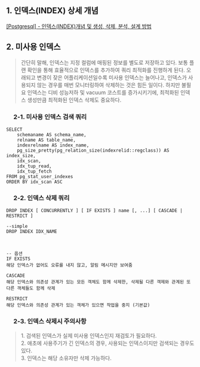 ## 1\. 인덱스(INDEX) 상세 개념

[\[Postgresql\] - 인덱스(INDEX)개념 및 생성, 삭제, 분석, 설계 방법](https://github.com/junhkang/postgresql/blob/main/%EC%9D%B8%EB%8D%B1%EC%8A%A4(INDEX)%EA%B0%9C%EB%85%90%20%EB%B0%8F%20%EC%83%9D%EC%84%B1%2C%20%EC%82%AD%EC%A0%9C%2C%20%EB%B6%84%EC%84%9D%2C%20%EC%84%A4%EA%B3%84%20%EB%B0%A9%EB%B2%95.md)


## 2\. 미사용 인덱스

> 간단히 말해, 인덱스는 지정 컬럼에 매핑된 정보를 별도로 저장하고 있다. 보통 플랜 확인을 통해 효율적으로 인덱스를 추가하여 쿼리 최적화를 진행하게 된다. 오래되고 변경이 잦은 어플리케이션일수록 미사용 인덱스는 늘어나고, 인덱스가 사용되지 않는 경우를 매번 모니터링하여 삭제하는 것은 힘든 일이다. 하지만 불필요 인덱스는 디비 성능저하 및 vacuum 코스트를 증가시키기에, 최적화된 인덱스 생성만큼 최적화된 인덱스 삭제도 중요하다.

###      2-1. 미사용 인덱스 검색 쿼리

```
SELECT
    schemaname AS schema_name,
    relname AS table_name,
    indexrelname AS index_name,
    pg_size_pretty(pg_relation_size(indexrelid::regclass)) AS index_size,
    idx_scan,
    idx_tup_read,
    idx_tup_fetch
FROM pg_stat_user_indexes
ORDER BY idx_scan ASC
```

###      2-2. 인덱스 삭제 쿼리

```
DROP INDEX [ CONCURRENTLY ] [ IF EXISTS ] name [, ...] [ CASCADE | RESTRICT ]

--simple
DROP INDEX IDX_NAME



-- 옵션
IF EXISTS
해당 인덱스가 없어도 오류를 내지 않고, 알림 메시지만 보여줌

CASCADE
해당 인덱스와 의존성 관계가 있는 모든 객체도 함께 삭제한, 삭제될 다른 객제와 관계된 또 다른 객체들도 함께 삭제

RESTRICT
해당 인덱스와 의존성 관계가 있는 객체가 있으면 작업을 중지 (기본값)
```

###      2-3. 인덱스 삭제시 주의사항

> 1\. 검색된 인덱스가 실제 미사용 인덱스인지 재검토가 필요하다.   
> 2\. 애초에 사용주기가 긴 인덱스의 경우, 사용되는 인덱스이지만 검색되는 경우도 있다.  
> 3\. 인덱스는 해당 소유자만 삭제 가능하다.